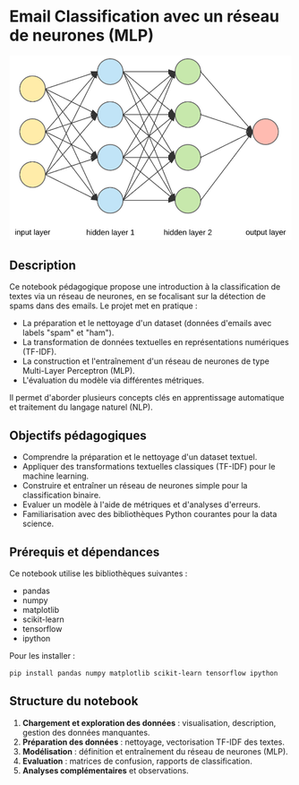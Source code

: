 # Email Classification avec un réseau de neurones (MLP)

<p align="center">
  <img src="./images/neural_network.png" alt="Neural network" width="600"/>
</p>

## Description

Ce notebook pédagogique propose une introduction à la classification de textes via un réseau de neurones, en se focalisant sur la détection de spams dans des emails. Le projet met en pratique :

* La préparation et le nettoyage d'un dataset (données d'emails avec labels "spam" et "ham").
* La transformation de données textuelles en représentations numériques (TF-IDF).
* La construction et l'entraînement d'un réseau de neurones de type Multi-Layer Perceptron (MLP).
* L'évaluation du modèle via différentes métriques.

Il permet d'aborder plusieurs concepts clés en apprentissage automatique et traitement du langage naturel (NLP).

## Objectifs pédagogiques

* Comprendre la préparation et le nettoyage d'un dataset textuel.
* Appliquer des transformations textuelles classiques (TF-IDF) pour le machine learning.
* Construire et entraîner un réseau de neurones simple pour la classification binaire.
* Evaluer un modèle à l'aide de métriques et d'analyses d'erreurs.
* Familiarisation avec des bibliothèques Python courantes pour la data science.

## Prérequis et dépendances

Ce notebook utilise les bibliothèques suivantes :

* pandas
* numpy
* matplotlib
* scikit-learn
* tensorflow
* ipython


Pour les installer :

```bash
pip install pandas numpy matplotlib scikit-learn tensorflow ipython
```

## Structure du notebook

1. **Chargement et exploration des données** : visualisation, description, gestion des données manquantes.
2. **Préparation des données** : nettoyage, vectorisation TF-IDF des textes.
3. **Modélisation** : définition et entraînement du réseau de neurones (MLP).
4. **Evaluation** : matrices de confusion, rapports de classification.
5. **Analyses complémentaires** et observations.